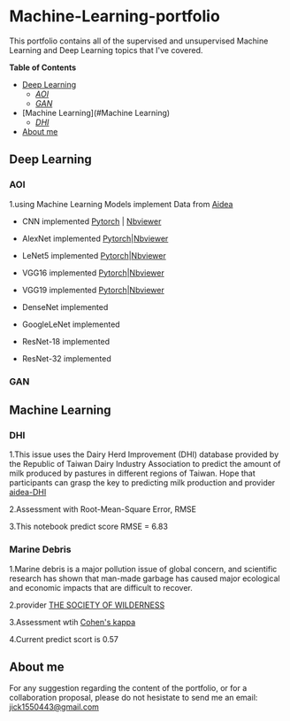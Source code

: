 # Machine-Learning-portfolio
This portfolio contains all of the supervised and unsupervised Machine Learning and Deep Learning topics that I've covered.


**Table of Contents**
-	[Deep Learning](#deep-learning)
	-	*[AOI](#AOI)*
	-	*[GAN](#GAN)*
-	[Machine Learning](#Machine Learning)
	-	*[DHI](#DHI)*
-	[About me](#About-me)




## Deep Learning


### AOI

1.using Machine Learning Models implement Data from [Aidea](https://aidea-web.tw/topic/a49e3f76-69c9-4a4a-bcfc-c882840b3f27)

- CNN implemented 
	[Pytorch](https://github.com/jick155/Machine-Learning-portfolio/blob/master/AOI%20Model/AOI%20Machine%20learning-CNN.ipynb) | [Nbviewer](https://nbviewer.jupyter.org/github/jick155/Machine-Learning-portfolio/blob/master/AOI%20Model/AOI%20Machine%20learning-CNN.ipynb)

	
-  AlexNet implemented
	[Pytorch](https://github.com/jick155/Machine-Learning-portfolio/blob/master/AOI%20Model/AOI%20Machine%20learning-AlexNet.ipynb)|[Nbviewer](https://nbviewer.jupyter.org/github/jick155/Machine-Learning-portfolio/blob/master/AOI%20Model/AOI%20Machine%20learning-AlexNet.ipynb)
	
-  LeNet5 implemented
	[Pytorch](https://github.com/jick155/Machine-Learning-portfolio/blob/master/AOI%20Model/AOI%20Machine%20learning-LeNet.ipynb)|[Nbviewer](https://github.com/jick155/Machine-Learning-portfolio/blob/master/AOI%20Model/AOI%20Machine%20learning-LeNet.ipynb)
	
-  VGG16 implemented
	[Pytorch](https://github.com/jick155/Machine-Learning-portfolio/blob/master/AOI%20Model/AOI%20Machine%20learning-VGG16.ipynb)|[Nbviewer](https://nbviewer.jupyter.org/github/jick155/Machine-Learning-portfolio/blob/master/AOI%20Model/AOI%20Machine%20learning-VGG16.ipynb)
	
-  VGG19 implemented
	[Pytorch](https://github.com/jick155/Machine-Learning-portfolio/blob/master/AOI%20Model/AOI%20Machine%20learning-VGG19.ipynb)|[Nbviewer](https://nbviewer.jupyter.org/github/jick155/Machine-Learning-portfolio/blob/master/AOI%20Model/AOI%20Machine%20learning-VGG19.ipynb)
	
-  DenseNet implemented


-  GoogleLeNet implemented


-  ResNet-18 implemented


-  ResNet-32 implemented

### GAN

## Machine Learning

###  DHI
1.This issue uses the Dairy Herd Improvement (DHI) database provided by the Republic of Taiwan Dairy Industry Association to predict the amount of milk produced by pastures in different regions of Taiwan. 
Hope that participants can grasp the key to predicting milk production and provider [aidea-DHI](https://aidea-web.tw/topic/a7cead35-c5ee-460d-b5cc-b92b46739fff)

2.Assessment with Root-Mean-Square Error, RMSE

3.This notebook predict score RMSE = 6.83

###  Marine Debris
1.Marine debris is a major pollution issue of global concern, and scientific research has shown that man-made garbage has caused major ecological and economic impacts that are difficult to recover.

2.provider [THE SOCIETY OF WILDERNESS](https://www.sow.org.tw)

3.Assessment wtih [Cohen's kappa](https://en.wikipedia.org/wiki/Cohen%27s_kappa#Weighted_kappa)

4.Current predict scort is 0.57


## About me

For any suggestion regarding the content of the portfolio, or for a collaboration proposal, please do not hesistate to send me an email: jick1550443@gmail.com
	
	

	
	
	
	